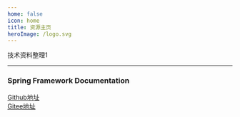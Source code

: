 ```yaml
---
home: false
icon: home
title: 资源主页
heroImage: /logo.svg
---
```

技术资料整理1

---
### Spring Framework Documentation
[Github地址](https://zisgood.github.io/spring-framework-documentation5.3.7/)  
[Gitee地址](https://zisgood.gitee.io/spring-framework-documentation5.3.7/)
